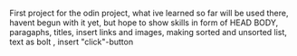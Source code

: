 First project for the odin project, what ive learned so far will be used there, 
havent begun with it yet, but hope to show skills in form of HEAD BODY, paragaphs, titles, insert links and images, making sorted and unsorted list, text as bolt , insert "click"-button